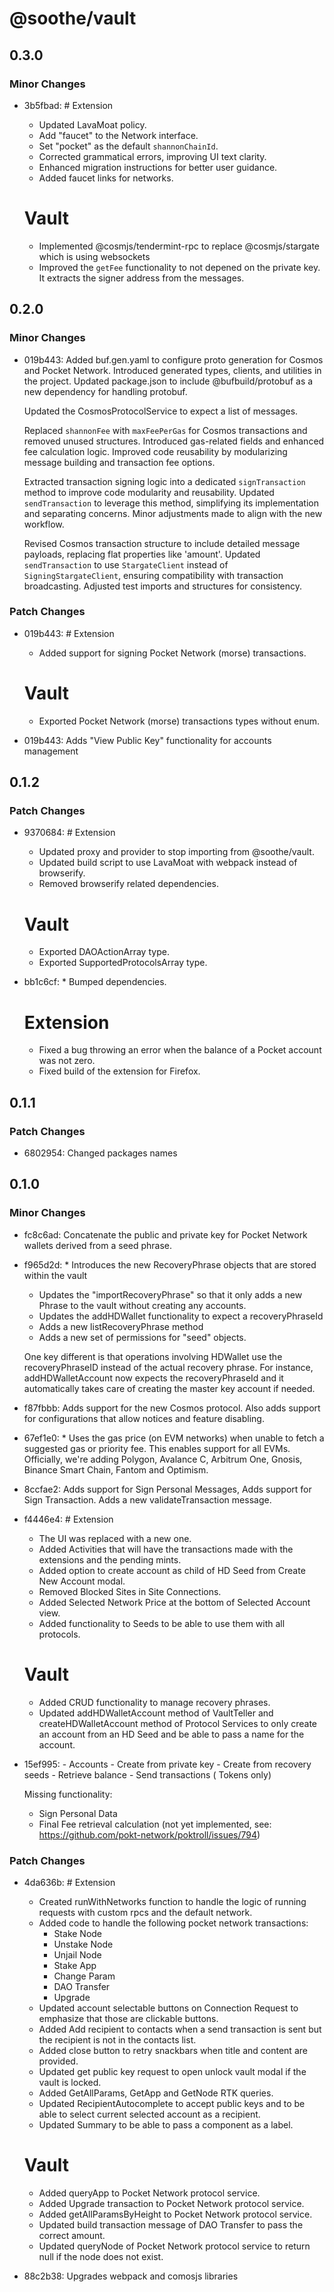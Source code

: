 # @soothe/vault

## 0.3.0

### Minor Changes

- 3b5fbad: # Extension

  - Updated LavaMoat policy.
  - Add "faucet" to the Network interface.
  - Set "pocket" as the default `shannonChainId`.
  - Corrected grammatical errors, improving UI text clarity.
  - Enhanced migration instructions for better user guidance.
  - Added faucet links for networks.

  # Vault

  - Implemented @cosmjs/tendermint-rpc to replace @cosmjs/stargate which is using websockets
  - Improved the `getFee` functionality to not depened on the private key. It extracts the signer address from the
    messages.

## 0.2.0

### Minor Changes

- 019b443: Added buf.gen.yaml to configure proto generation for Cosmos and Pocket Network. Introduced generated types, clients, and utilities in the project. Updated package.json to include @bufbuild/protobuf as a new dependency for handling protobuf.

  Updated the CosmosProtocolService to expect a list of messages.

  Replaced `shannonFee` with `maxFeePerGas` for Cosmos transactions and removed unused structures. Introduced gas-related fields and enhanced fee calculation logic. Improved code reusability by modularizing message building and transaction fee options.

  Extracted transaction signing logic into a dedicated `signTransaction` method to improve code modularity and reusability. Updated `sendTransaction` to leverage this method, simplifying its implementation and separating concerns. Minor adjustments made to align with the new workflow.

  Revised Cosmos transaction structure to include detailed message payloads, replacing flat properties like 'amount'. Updated `sendTransaction` to use `StargateClient` instead of `SigningStargateClient`, ensuring compatibility with transaction broadcasting. Adjusted test imports and structures for consistency.

### Patch Changes

- 019b443: # Extension

  - Added support for signing Pocket Network (morse) transactions.

  # Vault

  - Exported Pocket Network (morse) transactions types without enum.

- 019b443: Adds "View Public Key" functionality for accounts management

## 0.1.2

### Patch Changes

- 9370684: # Extension

  - Updated proxy and provider to stop importing from @soothe/vault.
  - Updated build script to use LavaMoat with webpack instead of browserify.
  - Removed browserify related dependencies.

  # Vault

  - Exported DAOActionArray type.
  - Exported SupportedProtocolsArray type.

- bb1c6cf: \* Bumped dependencies.

  # Extension

  - Fixed a bug throwing an error when the balance of a Pocket account was not zero.
  - Fixed build of the extension for Firefox.

## 0.1.1

### Patch Changes

- 6802954: Changed packages names

## 0.1.0

### Minor Changes

- fc8c6ad: Concatenate the public and private key for Pocket Network wallets derived from a seed phrase.
- f965d2d: \* Introduces the new RecoveryPhrase objects that are stored within the vault

  - Updates the "importRecoveryPhrase" so that it only adds a new Phrase to the vault without creating any accounts.
  - Updates the addHDWallet functionality to expect a recoveryPhraseId
  - Adds a new listRecoveryPhrase method
  - Adds a new set of permissions for "seed" objects.

  One key different is that operations involving HDWallet use the recoveryPhraseID instead of the actual recovery
  phrase. For instance, addHDWalletAccount now expects the recoveryPhraseId and it automatically takes care of creating
  the master key account if needed.

- f87fbbb: Adds support for the new Cosmos protocol. Also adds support for configurations that allow notices and feature
  disabling.
- 67ef1e0: \* Uses the gas price (on EVM networks) when unable to fetch a suggested gas or priority fee. This enables
  support for all EVMs. Officially, we're adding Polygon, Avalance C, Arbitrum One, Gnosis, Binance Smart Chain, Fantom
  and Optimism.
- 8ccfae2: Adds support for Sign Personal Messages, Adds support for Sign Transaction. Adds a new validateTransaction
  message.
- f4446e4: # Extension

  - The UI was replaced with a new one.
  - Added Activities that will have the transactions made with the extensions and the pending mints.
  - Added option to create account as child of HD Seed from Create New Account modal.
  - Removed Blocked Sites in Site Connections.
  - Added Selected Network Price at the bottom of Selected Account view.
  - Added functionality to Seeds to be able to use them with all protocols.

  # Vault

  - Added CRUD functionality to manage recovery phrases.
  - Updated addHDWalletAccount method of VaultTeller and createHDWalletAccount method of Protocol Services to only
    create
    an account from an HD Seed and be able to pass a name for the account.

- 15ef995: - Accounts - Create from private key - Create from recovery seeds - Retrieve balance - Send transactions (
  Tokens only)

  Missing functionality:

  - Sign Personal Data
  - Final Fee retrieval calculation (not yet implemented, see: https://github.com/pokt-network/poktroll/issues/794)

### Patch Changes

- 4da636b: # Extension

  - Created runWithNetworks function to handle the logic of running requests with custom rpcs and the default network.
  - Added code to handle the following pocket network transactions:
    - Stake Node
    - Unstake Node
    - Unjail Node
    - Stake App
    - Change Param
    - DAO Transfer
    - Upgrade
  - Updated account selectable buttons on Connection Request to emphasize that those are clickable buttons.
  - Added Add recipient to contacts when a send transaction is sent but the recipient is not in the contacts list.
  - Added close button to retry snackbars when title and content are provided.
  - Updated get public key request to open unlock vault modal if the vault is locked.
  - Added GetAllParams, GetApp and GetNode RTK queries.
  - Updated RecipientAutocomplete to accept public keys and to be able to select current selected account as a
    recipient.
  - Updated Summary to be able to pass a component as a label.

  # Vault

  - Added queryApp to Pocket Network protocol service.
  - Added Upgrade transaction to Pocket Network protocol service.
  - Added getAllParamsByHeight to Pocket Network protocol service.
  - Updated build transaction message of DAO Transfer to pass the correct amount.
  - Updated queryNode of Pocket Network protocol service to return null if the node does not exist.

- 88c2b38: Upgrades webpack and comosjs libraries
